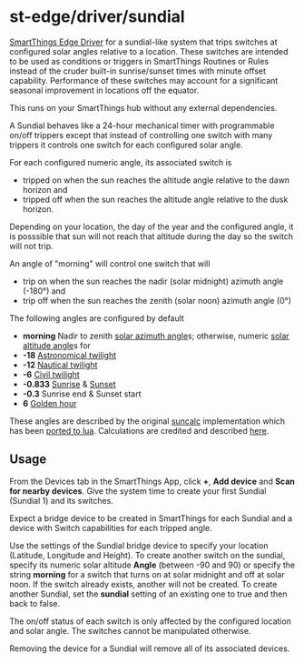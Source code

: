 # st-edge/driver/sundial

[SmartThings Edge Driver](https://community.smartthings.com/t/preview-smartthings-managed-edge-device-drivers)
for a sundial-like system that trips switches at configured solar angles relative to a location.
These switches are intended to be used as conditions or triggers in SmartThings Routines or Rules
instead of the cruder built-in sunrise/sunset times with minute offset capability.
Performance of these switches may account for a significant seasonal improvement in locations off the equator.

This runs on your SmartThings hub without any external dependencies.

A Sundial behaves like a 24-hour mechanical timer with programmable on/off trippers except that
instead of controlling one switch with many trippers
it controls one switch for each configured solar angle.

For each configured numeric angle, its associated switch is

* tripped on when the sun reaches the altitude angle relative to the dawn horizon and
* tripped off when the sun reaches the altitude angle relative to the dusk horizon.

Depending on your location, the day of the year and the configured angle,
it is posssible that sun will not reach that altitude during the day so the switch will not trip.

An angle of "morning" will control one switch that will

* trip on when the sun reaches the nadir (solar midnight) azimuth angle (-180°) and
* trip off when the sun reaches the zenith (solar noon) azimuth angle (0°)

The following angles are configured by default

* **morning** Nadir to zenith [solar azimuth angle](https://en.wikipedia.org/wiki/Solar_azimuth_angle)s; otherwise, numeric [solar altitude angle](https://en.wikipedia.org/wiki/Solar_zenith_angle)s for
* **-18**		[Astronomical twilight](https://en.wikipedia.org/wiki/Twilight#Astronomical_twilight)
* **-12**		[Nautical twilight](https://en.wikipedia.org/wiki/Twilight#Nautical_twilight)
* **-6**		[Civil twilight](https://en.wikipedia.org/wiki/Twilight#Civil_twilight)
* **-0.833**	[Sunrise](https://en.wikipedia.org/wiki/Sunrise) & [Sunset](https://en.wikipedia.org/wiki/Sunset)
* **-0.3**		Sunrise end & Sunset start
* **6**		[Golden hour](https://en.wikipedia.org/wiki/Golden_hour_(photography))

These angles are described by the original
[suncalc](https://github.com/mourner/suncalc)
implementation which has been
[ported to lua](https://github.com/rtyle/suncalc-lua).
Calculations are credited and described [here](http://aa.quae.nl/en/reken/zonpositie.html).

## Usage

From the Devices tab in the SmartThings App, click **+**, **Add device** and **Scan for nearby devices**.
Give the system time to create your first Sundial (Sundial 1) and its switches.

Expect a bridge device to be created in SmartThings for each Sundial
and a device with Switch capabilities for each tripped angle.

Use the settings of the Sundial bridge device to specify your location (Latitude, Longitude and Height).
To create another switch on the sundial,
specify its numeric solar altitude **Angle** (between -90 and 90) or
specify the string **morning** for a switch that turns on at solar midnight and off at solar noon.
If the switch already exists, another will not be created.
To create another Sundial, set the **sundial** setting of an existing one to true and then back to false.

The on/off status of each switch is only affected by the configured location and solar angle.
The switches cannot be manipulated otherwise.

Removing the device for a Sundial will remove all of its associated devices.
